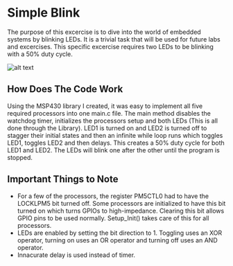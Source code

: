 # Simple Blink
The purpose of this excercise is to dive into the world of embedded systems by blinking LEDs. It is a trivial task that will be used for future labs and excercises. This specific excercise requires two LEDs to be blinking with a 50% duty cycle.

![alt text](https://github.com/RU09342/lab-2-blinking-leds-tcsmith20/blob/master/Simple%20Blink/Simple%20Blink.gif)

## How Does The Code Work
Using the MSP430 library I created, it was easy to implement all five required processors into one main.c file. The main method disables the watchdog timer, initializes the processors setup and both LEDs (This is all done through the Library). LED1 is turned on and LED2 is turned off to stagger their initial states and then an infinite while loop runs which toggles LED1, toggles LED2 and then delays. This creates a 50% duty cycle for both LED1 and LED2. The LEDs will blink one after the other until the program is stopped.

## Important Things to Note
* For a few of the processors, the register PM5CTL0 had to have the LOCKLPM5 bit turned off. Some processors are initialized to have this bit turned on which turns GPIOs to high-impedance. Clearing this bit allows GPIO pins to be used normally. Setup_Init() takes care of this for all processors.
* LEDs are enabled by setting the bit direction to 1. Toggling uses an XOR operator, turning on uses an OR operator and turning off uses an AND operator.
* Innacurate delay is used instead of timer.